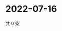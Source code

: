 # 2022-07-16

共 0 条

<!-- BEGIN WEIBO -->
<!-- 最后更新时间 Sat Jul 16 2022 22:13:51 GMT+0800 (China Standard Time) -->

<!-- END WEIBO -->
